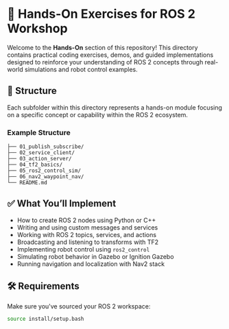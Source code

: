 # 🤖 Hands-On Exercises for ROS 2 Workshop

Welcome to the **Hands-On** section of this repository! This directory contains practical coding exercises, demos, and guided implementations designed to reinforce your understanding of ROS 2 concepts through real-world simulations and robot control examples.

## 📂 Structure

Each subfolder within this directory represents a hands-on module focusing on a specific concept or capability within the ROS 2 ecosystem.

### Example Structure

```
├── 01_publish_subscribe/
├── 02_service_client/
├── 03_action_server/
├── 04_tf2_basics/
├── 05_ros2_control_sim/
├── 06_nav2_waypoint_nav/
└── README.md
```



## ✅ What You’ll Implement

- How to create ROS 2 nodes using Python or C++
- Writing and using custom messages and services
- Working with ROS 2 topics, services, and actions
- Broadcasting and listening to transforms with TF2
- Implementing robot control using `ros2_control`
- Simulating robot behavior in Gazebo or Ignition Gazebo
- Running navigation and localization with Nav2 stack

## 🛠️ Requirements

Make sure you've sourced your ROS 2 workspace:
```bash
source install/setup.bash